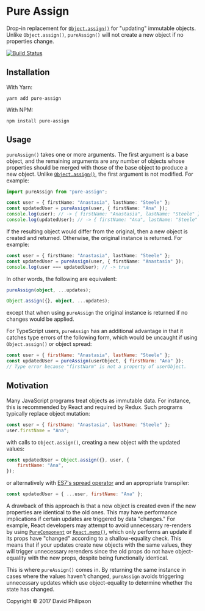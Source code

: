 # Pure Assign

Drop-in replacement for
[`Object.assign()`](https://developer.mozilla.org/en-US/docs/Web/JavaScript/Reference/Global_Objects/Object/assign)
for "updating" immutable objects. Unlike `Object.assign()`, `pureAssign()` will
not create a new object if no properties change.

[![Build
Status](https://travis-ci.org/dphilipson/pure-assign.svg?branch=master)](https://travis-ci.org/dphilipson/pure-assign)

## Installation

With Yarn:

```
yarn add pure-assign
```

With NPM:

```
npm install pure-assign
```

## Usage

`pureAssign()` takes one or more arguments. The first argument is a base object,
and the remaining arguments are any number of objects whose properties should be
merged with those of the base object to produce a new object. Unlike
[`Object.assign()`](https://developer.mozilla.org/en-US/docs/Web/JavaScript/Reference/Global_Objects/Object/assign),
the first argument is not modified. For example:

```ts
import pureAssign from "pure-assign";

const user = { firstName: "Anastasia", lastName: "Steele" };
const updatedUser = pureAssign(user, { firstName: "Ana" });
console.log(user); // -> { firstName: "Anastasia", lastName: "Steele" }
console.log(updatedUser); // -> { firstName: "Ana", lastName: "Steele" }
```

If the resulting object would differ from the original, then a new object is
created and returned. Otherwise, the original instance is returned. For example:

```ts
const user = { firstName: "Anastasia", lastName: "Steele" };
const updatedUser = pureAssign(user, { firstName: "Anastasia" });
console.log(user === updatedUser); // -> true
```

In other words, the following are equivalent:

```ts
pureAssign(object, ...updates);
```

```ts
Object.assign({}, object, ...updates);
```

except that when using `pureAssign` the original instance is returned if no
changes would be applied.

For TypeScript users, `pureAssign` has an additional advantage in that it
catches type errors of the following form, which would be uncaught if using
`Object.assign()` or object spread:

```javascript
const user = { firstName: "Anastasia", lastName: "Steele" };
const updatedUser = pureAssign(userObject, { firstNarm: "Ana" });
// Type error because "firstNarm" is not a property of userObject.
```

## Motivation

Many JavaScript programs treat objects as immutable data. For instance, this is
recommended by React and required by Redux. Such programs typically replace
object mutation:

```javascript
const user = { firstName: "Anastasia", lastName: "Steele" };
user.firstName = "Ana";
```

with calls to `Object.assign()`, creating a new object with the updated values:

```javascript
const updatedUser = Object.assign({}, user, {
    firstName: "Ana",
});
```

or alternatively with [ES7's spread
operator](https://github.com/sebmarkbage/ecmascript-rest-spread) and an
appropriate transpiler:

```javascript
const updatedUser = { ...user, firstName: "Ana" };
```

A drawback of this approach is that a new object is created even if the new
properties are identical to the old ones. This may have performance implications
if certain updates are triggered by data "changes." For example, React
developers may attempt to avoid unnecessary re-renders by using
[`PureComponent`](https://reactjs.org/docs/react-api.html#reactpurecomponent) or
[`React.memo()`](https://reactjs.org/docs/react-api.html#reactmemo), which only
performs an update if its props have "changed" according to a shallow-equality
check. This means that if your updates create new objects with the same values,
they will trigger unnecessary rerenders since the old props do not have
object-equality with the new props, despite being functionally identical.

This is where `pureAssign()` comes in. By returning the same instance in cases
where the values haven't changed, `pureAssign` avoids triggering unnecessary
updates which use object-equality to determine whether the state has changed.

Copyright © 2017 David Philipson
